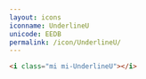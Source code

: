 ```yaml
---
layout: icons
iconname: UnderlineU
unicode: EEDB
permalink: /icon/UnderlineU/
---
```


``` html
<i class="mi mi-UnderlineU"></i>
```
